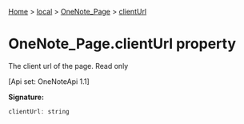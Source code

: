 [Home](./index) &gt; [local](local.md) &gt; [OneNote\_Page](local.onenote_page.md) &gt; [clientUrl](local.onenote_page.clienturl.md)

# OneNote\_Page.clientUrl property

The client url of the page. Read only 

 \[Api set: OneNoteApi 1.1\]

**Signature:**
```javascript
clientUrl: string
```
